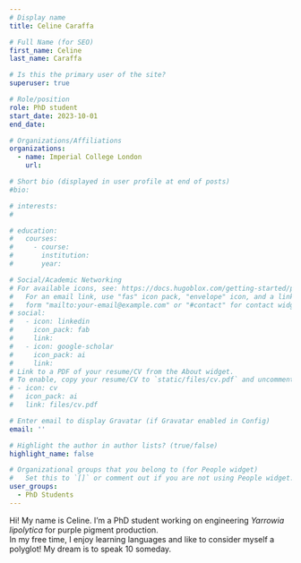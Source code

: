 ```yaml
---
# Display name
title: Celine Caraffa

# Full Name (for SEO)
first_name: Celine
last_name: Caraffa

# Is this the primary user of the site?
superuser: true

# Role/position
role: PhD student
start_date: 2023-10-01
end_date: 

# Organizations/Affiliations
organizations:
  - name: Imperial College London
    url: 

# Short bio (displayed in user profile at end of posts)
#bio: 

# interests:
#   

# education:
#   courses:
#     - course: 
#       institution: 
#       year: 

# Social/Academic Networking
# For available icons, see: https://docs.hugoblox.com/getting-started/page-builder/#icons
#   For an email link, use "fas" icon pack, "envelope" icon, and a link in the
#   form "mailto:your-email@example.com" or "#contact" for contact widget.
# social:
#   - icon: linkedin
#     icon_pack: fab
#     link: 
#   - icon: google-scholar
#     icon_pack: ai
#     link: 
# Link to a PDF of your resume/CV from the About widget.
# To enable, copy your resume/CV to `static/files/cv.pdf` and uncomment the lines below.
# - icon: cv
#   icon_pack: ai
#   link: files/cv.pdf

# Enter email to display Gravatar (if Gravatar enabled in Config)
email: ''

# Highlight the author in author lists? (true/false)
highlight_name: false

# Organizational groups that you belong to (for People widget)
#   Set this to `[]` or comment out if you are not using People widget.
user_groups:
  - PhD Students
---
```


Hi! My name is Celine. I’m a PhD student working on engineering _Yarrowia lipolytica_ for purple pigment production.  
In my free time, I enjoy learning languages and like to consider myself a polyglot! My dream is to speak 10 someday.